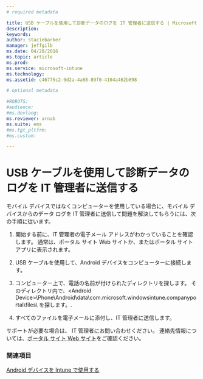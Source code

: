 ```yaml
---
# required metadata

title: USB ケーブルを使用して診断データのログを IT 管理者に送信する | Microsoft Intune
description:
keywords:
author: staciebarker
manager: jeffgilb
ms.date: 04/28/2016
ms.topic: article
ms.prod:
ms.service: microsoft-intune
ms.technology:
ms.assetid: c46775c2-9d2a-4a88-89f0-4104a462b898

# optional metadata

#ROBOTS:
#audience:
#ms.devlang:
ms.reviewer: arnab
ms.suite: ems
#ms.tgt_pltfrm:
#ms.custom:

---
```



# USB ケーブルを使用して診断データのログを IT 管理者に送信する

モバイル デバイスではなくコンピューターを使用している場合に、モバイル デバイスからのデータ ログを IT 管理者に送信して問題を解決してもらうには、次の手順に従います。

1.  開始する前に、IT 管理者の電子メール アドレスがわかっていることを確認します。 通常は、ポータル サイト Web サイトか、またはポータル サイト アプリに表示されます。

2.  USB ケーブルを使用して、Android デバイスをコンピューターに接続します。

3.  コンピューター上で、電話の名前が付けられたディレクトリを探します。 そのディレクトリ内で、&lt;Android Device&gt;\Phone\Android\data\com.microsoft.windowsintune.companyportal\files\ を探します。\.

4.  すべてのファイルを電子メールに添付し、IT 管理者に送信します。

サポートが必要な場合は、 IT 管理者にお問い合わせください。 連絡先情報については、[ポータル サイト Web サイト](http://portal.manage.microsoft.com)をご確認ください。

### 関連項目
[Android デバイスを Intune で使用する](using-your-android-device-with-intune.md)

<!--HONumber=Jun16_HO2-->


